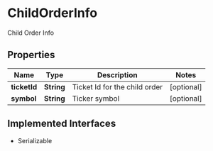 

# ChildOrderInfo

Child Order Info

## Properties

Name | Type | Description | Notes
------------ | ------------- | ------------- | -------------
**ticketId** | **String** | Ticket Id for the child order |  [optional]
**symbol** | **String** | Ticker symbol |  [optional]


## Implemented Interfaces

* Serializable


